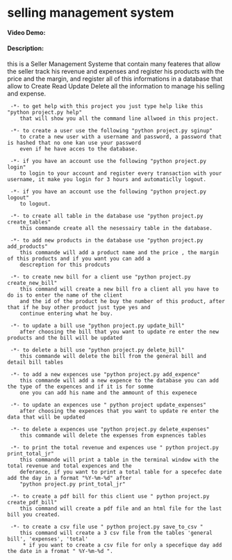 # selling management system
#### Video Demo:  <URL HERE>
#### Description:

this is a Seller Management Systeme that contain many feateres that allow the seller track his revenue and expenses 
    and register his products with the price and the margin, and register all of this informations in a database that 
    allow to Create Read Update Delete all the information to manage his selling and expense.

     -*- to get help with this project you just type help like this "python project.py help"
        that will show you all the command line allwoed in this project.

     -*- to create a user use the following "python project.py sginup"
        to crate a new user with a username and password, a password that is hashed that no one kan use your password
        even if he have acces to the database.

     -*- if you have an account use the following "python project.py login"
        to login to your account and register every transaction with your username, it make you login for 3 hours and automaticlly logout.

     -*- if you have an account use the following "python project.py logout"
        to logout.

     -*- to create all table in the database use "python project.py create_tables"
        this commande create all the nesessairy table in the database.

     -*- to add new products in the database use "python project.py add_products"
        this commande will add a product name and the price , the margin of this products and if you want you can add a
        descreption for this prodcuts 

     -*- to create new bill for a client use "python project.py create_new_bill"
        this command will create a new bill fro a client all you have to do is to enter the name of the client 
        and the id of the product he buy the number of this product, after that if he buy other product just type yes and
        continue entering what he buy.

     -*- to update a bill use "python project.py update_bill"
        after choosing the bill that you want to update re enter the new products and the bill will be updated 
    
     -*- to delete a bill use "python project.py delete_bill"
        this commande will delete the bill from the general bill and detail bill tables

     -*- to add a new expences use "python project.py add_expence"
        this commande will add a new expence to the database you can add the type of the expences and if it is for somme
        one you can add his name and the ammount of this expenece

     -*- to update an expences use " python project update_expenses"
        after choosing the expences that you want to update re enter the data that will be updated 
    
     -*- to delete a expences use "python project.py delete_expenses"
        this commande will delete the expenses from expnences tables

     -*- to print the total revenue and expences use " python project.py print_total_jr"
        this commande will print a table in the terminal window with the total revenue and total expences and the 
        deferance, if you want to print a total table for a specefec date add the day in a format "%Y-%m-%d" after 
        "python project.py print_total_jr"

     -*- to create a pdf bill for this client use " python project.py create_pdf_bill"
        this command will create a pdf file and an html file for the last bill you created. 

     -*- to create a csv file use " python project.py save_to_csv "
        this command will create a 3 csv file from the tables 'general bill', 'expenses', 'total'
         * if you want to create a csv file for only a specefique day add the date in a fromat " %Y-%m-%d ". 